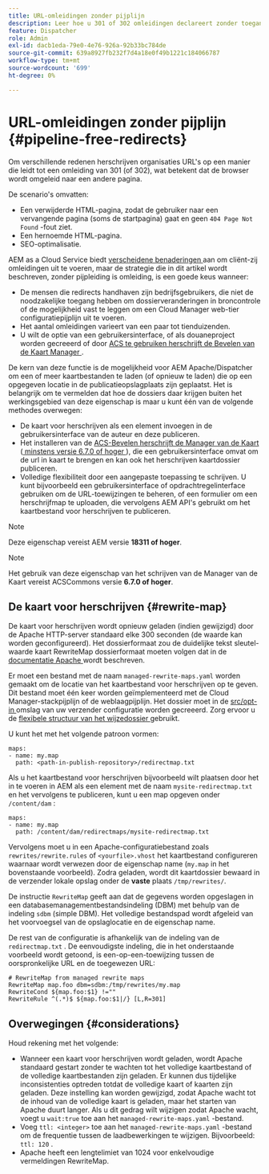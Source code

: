 ```yaml
---
title: URL-omleidingen zonder pijplijn
description: Leer hoe u 301 of 302 omleidingen declareert zonder toegang tot Git- of Cloud Manager-pijpleidingen.
feature: Dispatcher
role: Admin
exl-id: dacb1eda-79e0-4e76-926a-92b33bc784de
source-git-commit: 639a8927fb232f7d4a18e0f49b1221c184066787
workflow-type: tm+mt
source-wordcount: '699'
ht-degree: 0%

---
```


# URL-omleidingen zonder pijplijn {#pipeline-free-redirects}

Om verschillende redenen herschrijven organisaties URL&#39;s op een manier die leidt tot een omleiding van 301 (of 302), wat betekent dat de browser wordt omgeleid naar een andere pagina.

De scenario&#39;s omvatten:

* Een verwijderde HTML-pagina, zodat de gebruiker naar een vervangende pagina (soms de startpagina) gaat en geen `404 Page Not Found` -fout ziet.
* Een hernoemde HTML-pagina.
* SEO-optimalisatie.

AEM as a Cloud Service biedt [ verscheidene benaderingen ](https://experienceleague.adobe.com/en/docs/experience-manager-learn/foundation/administration/url-redirection) aan om cliënt-zij omleidingen uit te voeren, maar de strategie die in dit artikel wordt beschreven, zonder pijpleiding is omleiding, is een goede keus wanneer:

* De mensen die redirects handhaven zijn bedrijfsgebruikers, die niet de noodzakelijke toegang hebben om dossierveranderingen in broncontrole of de mogelijkheid vast te leggen om een Cloud Manager web-tier configuratiepijplijn uit te voeren.
* Het aantal omleidingen varieert van een paar tot tienduizenden.
* U wilt de optie van een gebruikersinterface, of als douaneproject worden gecreeerd of door [ ACS te gebruiken herschrijft de Bevelen van de Kaart Manager ](https://adobe-consulting-services.github.io/acs-aem-commons/features/redirect-map-manager/index.html).

De kern van deze functie is de mogelijkheid voor AEM Apache/Dispatcher om een of meer kaartbestanden te laden (of opnieuw te laden) die op een opgegeven locatie in de publicatieopslagplaats zijn geplaatst. Het is belangrijk om te vermelden dat hoe de dossiers daar krijgen buiten het werkingsgebied van deze eigenschap is maar u kunt één van de volgende methodes overwegen:

* De kaart voor herschrijven als een element invoegen in de gebruikersinterface van de auteur en deze publiceren.
* Het installeren van de [ ACS-Bevelen herschrijft de Manager van de Kaart ](https://adobe-consulting-services.github.io/acs-aem-commons/features/redirect-map-manager/index.html) ([ minstens versie 6.7.0 of hoger ](https://github.com/Adobe-Consulting-Services/acs-aem-commons/releases)), die een gebruikersinterface omvat om de url in kaart te brengen en kan ook het herschrijven kaartdossier publiceren.
* Volledige flexibiliteit door een aangepaste toepassing te schrijven. U kunt bijvoorbeeld een gebruikersinterface of opdrachtregelinterface gebruiken om de URL-toewijzingen te beheren, of een formulier om een herschrijfmap te uploaden, die vervolgens AEM API&#39;s gebruikt om het kaartbestand voor herschrijven te publiceren.

>[!NOTE]
> Deze eigenschap vereist AEM versie **18311 of hoger**.

>[!NOTE]
> Het gebruik van deze eigenschap van het schrijven van de Manager van de Kaart vereist ACSCommons versie **6.7.0 of hoger**.

## De kaart voor herschrijven {#rewrite-map}

De kaart voor herschrijven wordt opnieuw geladen (indien gewijzigd) door de Apache HTTP-server standaard elke 300 seconden (de waarde kan worden geconfigureerd). Het dossierformaat zou de duidelijke tekst sleutel-waarde kaart RewriteMap dossierformaat moeten volgen dat in de [ documentatie Apache ](https://httpd.apache.org/docs/2.4/rewrite/rewritemap.html#txt) wordt beschreven.

Er moet een bestand met de naam `managed-rewrite-maps.yaml` worden gemaakt om de locatie van het kaartbestand voor herschrijven op te geven. Dit bestand moet één keer worden geïmplementeerd met de Cloud Manager-stackpijplijn of de weblaagpijplijn. Het dossier moet in de [ src/opt-in ](https://github.com/adobe/aem-project-archetype/tree/develop/src/main/archetype/dispatcher.cloud/src/opt-in) omslag van uw verzender configuratie worden gecreeerd. Zorg ervoor u de [ flexibele structuur van het wijzedossier ](/help/implementing/dispatcher/validation-debug.md#flexible-mode-file-structure) gebruikt.

U kunt het met het volgende patroon vormen:

```
maps:
- name: my.map
  path: <path-in-publish-repository>/redirectmap.txt
```

Als u het kaartbestand voor herschrijven bijvoorbeeld wilt plaatsen door het in te voeren in AEM als een element met de naam `mysite-redirectmap.txt` en het vervolgens te publiceren, kunt u een map opgeven onder `/content/dam` :

```
maps:
- name: my.map
  path: /content/dam/redirectmaps/mysite-redirectmap.txt
```

Vervolgens moet u in een Apache-configuratiebestand zoals `rewrites/rewrite.rules` of `<yourfile>.vhost` het kaartbestand configureren waarnaar wordt verwezen door de eigenschap name (`my.map` in het bovenstaande voorbeeld). Zodra geladen, wordt dit kaartdossier bewaard in de verzender lokale opslag onder de **vaste** plaats `/tmp/rewrites/`.

De instructie `RewriteMap` geeft aan dat de gegevens worden opgeslagen in een databasemanagementbestandsindeling (DBM) met behulp van de indeling `sdbm` (simple DBM). Het volledige bestandspad wordt afgeleid van het voorvoegsel van de opslaglocatie en de eigenschap name.

De rest van de configuratie is afhankelijk van de indeling van de `redirectmap.txt` . De eenvoudigste indeling, die in het onderstaande voorbeeld wordt getoond, is een-op-een-toewijzing tussen de oorspronkelijke URL en de toegewezen URL:

```
# RewriteMap from managed rewrite maps
RewriteMap map.foo dbm=sdbm:/tmp/rewrites/my.map
RewriteCond ${map.foo:$1} !=""
RewriteRule ^(.*)$ ${map.foo:$1|/} [L,R=301]
```


## Overwegingen {#considerations}

Houd rekening met het volgende:

* Wanneer een kaart voor herschrijven wordt geladen, wordt Apache standaard gestart zonder te wachten tot het volledige kaartbestand of de volledige kaartbestanden zijn geladen. Er kunnen dus tijdelijke inconsistenties optreden totdat de volledige kaart of kaarten zijn geladen. Deze instelling kan worden gewijzigd, zodat Apache wacht tot de inhoud van de volledige kaart is geladen, maar het starten van Apache duurt langer. Als u dit gedrag wilt wijzigen zodat Apache wacht, voegt u `wait:true` toe aan het `managed-rewrite-maps.yaml` -bestand.
* Voeg `ttl: <integer>` toe aan het `managed-rewrite-maps.yaml` -bestand om de frequentie tussen de laadbewerkingen te wijzigen. Bijvoorbeeld: `ttl: 120` .
* Apache heeft een lengtelimiet van 1024 voor enkelvoudige vermeldingen RewriteMap.
